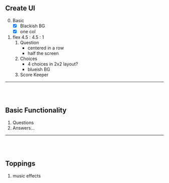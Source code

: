 ## Create UI

0) Basic
    - [X] Blackish BG
    - [X] one col
1) flex 4.5 : 4.5 : 1
    1) Question
        - centered in a row
        - half the screen
    2) Choices
        - 4 choices in 2x2 layout?
        - blueish BG
    3) Score Keeper

___
<br><br>


## Basic Functionality

1) Questions
1) Answers...

___
<br><br>


## Toppings

1) music effects
